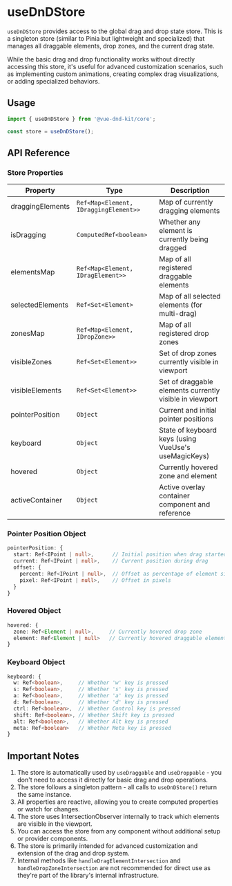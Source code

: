 # useDnDStore

`useDnDStore` provides access to the global drag and drop state store. This is a singleton store (similar to Pinia but lightweight and specialized) that manages all draggable elements, drop zones, and the current drag state.

While the basic drag and drop functionality works without directly accessing this store, it's useful for advanced customization scenarios, such as implementing custom animations, creating complex drag visualizations, or adding specialized behaviors.

## Usage

```ts
import { useDnDStore } from '@vue-dnd-kit/core';

const store = useDnDStore();
```

## API Reference

### Store Properties

| Property         | Type                                  | Description                                             |
| ---------------- | ------------------------------------- | ------------------------------------------------------- |
| draggingElements | `Ref<Map<Element, IDraggingElement>>` | Map of currently dragging elements                      |
| isDragging       | `ComputedRef<boolean>`                | Whether any element is currently being dragged          |
| elementsMap      | `Ref<Map<Element, IDragElement>>`     | Map of all registered draggable elements                |
| selectedElements | `Ref<Set<Element>`                    | Map of all selected elements (for multi-drag)           |
| zonesMap         | `Ref<Map<Element, IDropZone>>`        | Map of all registered drop zones                        |
| visibleZones     | `Ref<Set<Element>>`                   | Set of drop zones currently visible in viewport         |
| visibleElements  | `Ref<Set<Element>>`                   | Set of draggable elements currently visible in viewport |
| pointerPosition  | `Object`                              | Current and initial pointer positions                   |
| keyboard         | `Object`                              | State of keyboard keys (using VueUse's useMagicKeys)    |
| hovered          | `Object`                              | Currently hovered zone and element                      |
| activeContainer  | `Object`                              | Active overlay container component and reference        |

### Pointer Position Object

```ts
pointerPosition: {
  start: Ref<IPoint | null>,      // Initial position when drag started
  current: Ref<IPoint | null>,    // Current position during drag
  offset: {
    percent: Ref<IPoint | null>,  // Offset as percentage of element size
    pixel: Ref<IPoint | null>,    // Offset in pixels
  }
}
```

### Hovered Object

```ts
hovered: {
  zone: Ref<Element | null>,     // Currently hovered drop zone
  element: Ref<Element | null>   // Currently hovered draggable element
}
```

### Keyboard Object

```ts
keyboard: {
  w: Ref<boolean>,     // Whether 'w' key is pressed
  s: Ref<boolean>,     // Whether 's' key is pressed
  a: Ref<boolean>,     // Whether 'a' key is pressed
  d: Ref<boolean>,     // Whether 'd' key is pressed
  ctrl: Ref<boolean>,  // Whether Control key is pressed
  shift: Ref<boolean>, // Whether Shift key is pressed
  alt: Ref<boolean>,   // Whether Alt key is pressed
  meta: Ref<boolean>   // Whether Meta key is pressed
}
```

## Important Notes

1. The store is automatically used by `useDraggable` and `useDroppable` - you don't need to access it directly for basic drag and drop operations.
2. The store follows a singleton pattern - all calls to `useDnDStore()` return the same instance.
3. All properties are reactive, allowing you to create computed properties or watch for changes.
4. The store uses IntersectionObserver internally to track which elements are visible in the viewport.
5. You can access the store from any component without additional setup or provider components.
6. The store is primarily intended for advanced customization and extension of the drag and drop system.
7. Internal methods like `handleDragElementIntersection` and `handleDropZoneIntersection` are not recommended for direct use as they're part of the library's internal infrastructure.
